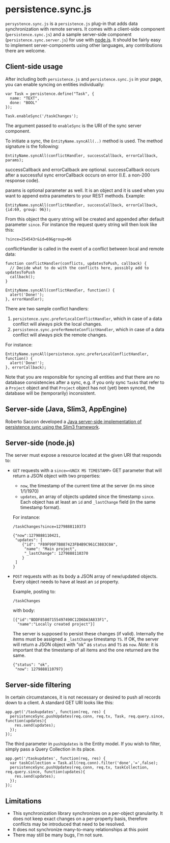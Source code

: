 persistence.sync.js
===================

`persystence.sync.js` is a `persistence.js` plug-in that adds data
synchronization with remote servers. It comes with a client-side
component (`persistence.sync.js`) and a sample server-side component
(`persistence.sync.server.js`) for use with
[node.js](http://nodejs.org). It should be fairly easy to implement
server-components using other languages, any contributions there
are welcome.

Client-side usage
-----------------

After including both `persistence.js` and `persistence.sync.js` in
your page, you can enable syncing on entities individually:

    var Task = persistence.define("Task", {
      name: "TEXT",
      done: "BOOL"
    });

    Task.enableSync('/taskChanges');

The argument passed to `enableSync` is the URI of the sync server
component.

To initiate a sync, the `EntityName.syncAll(..)` method is used. The method signature
is the following:

    EntityName.syncAll(conflictHandler, successCallback, errorCallback, params);

successCallback and errorCallback are optional. successCallback occurs after a
successful sync errorCallback occurs on error (I.E. a non-200 response code).

params is optional parameter as well. It is an object and it is used
when you want to append extra parameters to your REST methods.
Example:

    EntityName.syncAll(conflictHandler, successCallback, errorCallback, {id:69, group: 96});
    
From this object the query string will be created and appended after default parameter `since`.
For instance the request query string will then look like this:

    ?since=254543r&id=69&group=96

conflictHandler is called in the event of a conflict between local and remote data:

    function conflictHandler(conflicts, updatesToPush, callback) {
      // Decide what to do with the conflicts here, possibly add to updatesToPush
      callback();
    }

    EntityName.syncAll(conflictHandler, function() {
      alert('Done!');
    }, errorHandler);

There are two sample conflict handlers:

1. `persistence.sync.preferLocalConflictHandler`, which in case of a
   data conflict will always pick the local changes.
2. `persistence.sync.preferRemoteConflictHandler`, which in case of a
   data conflict will always pick the remote changes.

For instance:

    EntityName.syncAll(persistence.sync.preferLocalConflictHandler, function() {
      alert('Done!');
    }, errorCallback);

Note that you are responsible for syncing all entities and that there
are no database consistencies after a sync, e.g. if you only sync `Task`s that
refer to a `Project` object and that `Project` object has not (yet) been synced,
the database will be (temporarily) inconsistent.

Server-side (Java, Slim3, AppEngine)
------------------------------------

Roberto Saccon developed a [Java server-side implementation of
persistence sync using the Slim3
framework](http://github.com/rsaccon/Slim3PersistenceSync).

Server-side (node.js)
---------------------

The server must expose a resource located at the given URI that responds to:

* `GET` requests with a `since=<UNIX MS TIMESTAMP>` GET parameter that
  will return a JSON object with two properties:
  * `now`, the timestamp of the current time at the server (in ms since 1/1/1970)
  * `updates`, an array of objects updated since the timestamp
    `since`. Each object has at least an `id` and `_lastChange` field
    (in the same timestamp format).

  For instance:
      
      /taskChanges?since=1279888110373

      {"now":1279888110421,
       "updates": [
          {"id": "F89F99F7B887423FB4B9C961C3883C0A",
           "name": "Main project",
           "_lastChange": 1279888110370
          }
       ]
      }

* `POST` requests with as its body a JSON array of new/updated
  objects. Every object needs to have at least an `id` property.

  Example, posting to:

      /taskChanges

  with body:

      [{"id":"BDDF85807155497490C12D6DA3A833F1",
        "name":"Locally created project"}]

  The server is supposed to persist these changes (if valid).
  Internally the items must be assigned a `_lastChange` timestamp
  `TS`. If OK, the server will return a JSON object with "ok" as
  `status` and `TS` as `now`. _Note:_ it is important that the
  timestamp of all items and the one returned are the same.

      {"status": "ok", 
       "now": 1279888110797}


Server-side filtering
-------------------

In certain circumstances, it is not necessary or desired to push all records down to a client. A standard GET URI looks like this:
    
    app.get('/taskupdates', function(req, res) {
      persistenceSync.pushUpdates(req.conn, req.tx, Task, req.query.since, function(updates){
        res.send(updates);
      });
    });

The third parameter in `pushUpdates` is the Entity model. If you wish to filter, simply pass a Query Collection in its place.
    
    app.get('/taskupdates', function(req, res) {
      var taskCollection = Task.all(req.conn).filter('done','=',false);
      persistenceSync.pushUpdates(req.conn, req.tx, taskCollection, req.query.since, function(updates){
        res.send(updates);
      });
    });



Limitations
-----------

* This synchronization library synchronizes on a per-object granularity. It
  does not keep exact changes on a per-property basis, therefore
  conflicts may be introduced that need to be resolved.
* It does not synchronize many-to-many relationships at this point
* There may still be many bugs, I'm not sure.
       
